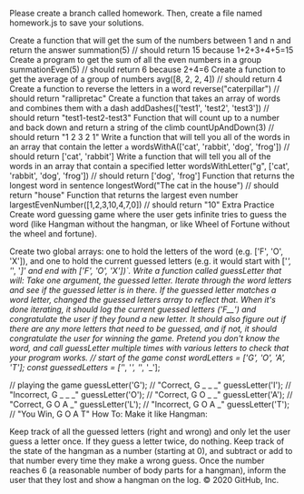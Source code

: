 Please create a branch called homework. Then, create a file named homework.js to save your solutions.

Create a function that will get the sum of the numbers between 1 and n and return the answer
summation(5) // should return 15 because 1+2+3+4+5=15
Create a program to get the sum of all the even numbers in a group
summationEven(5) // should return 6 because 2+4=6
Create a function to get the average of a group of numbers
avg([8, 2, 2, 4]) // should return 4
Create a function to reverse the letters in a word
reverse("caterpillar") // should return "rallipretac"
Create a function that takes an array of words and combines them with a dash
addDashes(['test1', 'test2', 'test3']) // should return "test1-test2-test3"
Function that will count up to a number and back down and return a string of the climb
countUpAndDown(3) // should return "1 2 3 2 1"
Write a function that will tell you all of the words in an array that contain the letter `a`
wordsWithA(['cat', 'rabbit', 'dog', 'frog']) // should return ['cat', 'rabbit']
Write a function that will tell you all of the words in an array that contain a specified letter
wordsWithLetter("g", ['cat', 'rabbit', 'dog', 'frog']) // should return ['dog', 'frog']
Function that returns the longest word in sentence
longestWord("The cat in the house") // should return "house"
Function that returns the largest even number
largestEvenNumber([1,2,3,10,4,7,0]) // should return "10"
Extra Practice
Create word guessing game where the user gets infinite tries to guess the word (like Hangman without the hangman, or like Wheel of Fortune without the wheel and fortune).

Create two global arrays: one to hold the letters of the word (e.g. ['F', 'O', 'X']), and one to hold the current guessed letters (e.g. it would start with ['_', '_', '_]' and end with ['F', 'O', 'X'])`.
Write a function called guessLetter that will:
Take one argument, the guessed letter.
Iterate through the word letters and see if the guessed letter is in there.
If the guessed letter matches a word letter, changed the guessed letters array to reflect that.
When it's done iterating, it should log the current guessed letters ('F__') and congratulate the user if they found a new letter.
It should also figure out if there are any more letters that need to be guessed, and if not, it should congratulate the user for winning the game.
Pretend you don't know the word, and call guessLetter multiple times with various letters to check that your program works.
// start of the game
const wordLetters     = ['G', 'O', 'A', 'T'];
const guessedLetters  = ['_', '_', '_', '_'];


// playing the game
guessLetter('G'); // "Correct, G _ _ _"
guessLetter('I'); // "Incorrect, G _ _ _"
guessLetter('O'); // "Correct, G O _ _"
guessLetter('A'); // "Correct, G O A _"
guessLetter('L'); // "Incorrect, G O A _"
guessLetter('T'); // "You Win, G O A T"
How To: Make it like Hangman:

Keep track of all the guessed letters (right and wrong) and only let the user guess a letter once. If they guess a letter twice, do nothing.
Keep track of the state of the hangman as a number (starting at 0), and subtract or add to that number every time they make a wrong guess.
Once the number reaches 6 (a reasonable number of body parts for a hangman), inform the user that they lost and show a hangman on the log.
© 2020 GitHub, Inc.